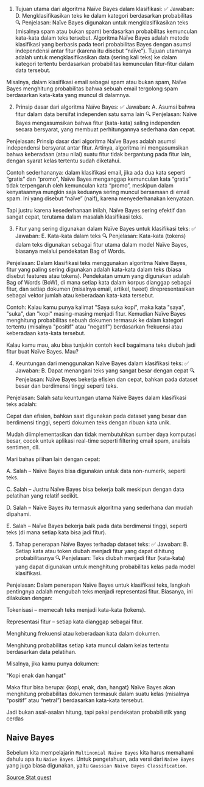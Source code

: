 1. Tujuan utama dari algoritma Naïve Bayes dalam klasifikasi:
✅ Jawaban: D. Mengklasifikasikan teks ke dalam kategori berdasarkan probabilitas
🔍 Penjelasan: Naïve Bayes digunakan untuk mengklasifikasikan teks (misalnya spam atau bukan spam) berdasarkan probabilitas kemunculan kata-kata dalam teks tersebut.
Algoritma Naïve Bayes adalah metode klasifikasi yang berbasis pada teori probabilitas Bayes dengan asumsi independensi antar fitur (karena itu disebut “naïve”). Tujuan utamanya adalah untuk mengklasifikasikan data (sering kali teks) ke dalam kategori tertentu berdasarkan probabilitas kemunculan fitur-fitur dalam data tersebut.

Misalnya, dalam klasifikasi email sebagai spam atau bukan spam, Naïve Bayes menghitung probabilitas bahwa sebuah email tergolong spam berdasarkan kata-kata yang muncul di dalamnya.

2. Prinsip dasar dari algoritma Naïve Bayes:
✅ Jawaban: A. Asumsi bahwa fitur dalam data bersifat independen satu sama lain
🔍 Penjelasan: Naïve Bayes mengasumsikan bahwa fitur (kata-kata) saling independen secara bersyarat, yang membuat perhitungannya sederhana dan cepat.

Penjelasan:
Prinsip dasar dari algoritma Naïve Bayes adalah asumsi independensi bersyarat antar fitur. Artinya, algoritma ini mengasumsikan bahwa keberadaan (atau nilai) suatu fitur tidak bergantung pada fitur lain, dengan syarat kelas tertentu sudah diketahui.

Contoh sederhananya: dalam klasifikasi email, jika ada dua kata seperti “gratis” dan “promo”, Naïve Bayes menganggap kemunculan kata “gratis” tidak terpengaruh oleh kemunculan kata “promo”, meskipun dalam kenyataannya mungkin saja keduanya sering muncul bersamaan di email spam. Ini yang disebut “naïve” (naif), karena menyederhanakan kenyataan.

Tapi justru karena kesederhanaan inilah, Naïve Bayes sering efektif dan sangat cepat, terutama dalam masalah klasifikasi teks.

3. Fitur yang sering digunakan dalam Naïve Bayes untuk klasifikasi teks:
✅ Jawaban: E. Kata-kata dalam teks
🔍 Penjelasan: Kata-kata (tokens) dalam teks digunakan sebagai fitur utama dalam model Naïve Bayes, biasanya melalui pendekatan Bag of Words.

Penjelasan:
Dalam klasifikasi teks menggunakan algoritma Naïve Bayes, fitur yang paling sering digunakan adalah kata-kata dalam teks (biasa disebut features atau tokens). Pendekatan umum yang digunakan adalah Bag of Words (BoW), di mana setiap kata dalam korpus dianggap sebagai fitur, dan setiap dokumen (misalnya email, artikel, tweet) direpresentasikan sebagai vektor jumlah atau keberadaan kata-kata tersebut.

Contoh: Kalau kamu punya kalimat "Saya suka kopi", maka kata "saya", "suka", dan "kopi" masing-masing menjadi fitur. Kemudian Naïve Bayes menghitung probabilitas sebuah dokumen termasuk ke dalam kategori tertentu (misalnya "positif" atau "negatif") berdasarkan frekuensi atau keberadaan kata-kata tersebut.

Kalau kamu mau, aku bisa tunjukin contoh kecil bagaimana teks diubah jadi fitur buat Naïve Bayes. Mau?

4. Keuntungan dari menggunakan Naïve Bayes dalam klasifikasi teks:
✅ Jawaban: B. Dapat menangani teks yang sangat besar dengan cepat
🔍 Penjelasan: Naïve Bayes bekerja efisien dan cepat, bahkan pada dataset besar dan berdimensi tinggi seperti teks.

Penjelasan:
Salah satu keuntungan utama Naïve Bayes dalam klasifikasi teks adalah:

Cepat dan efisien, bahkan saat digunakan pada dataset yang besar dan berdimensi tinggi, seperti dokumen teks dengan ribuan kata unik.

Mudah diimplementasikan dan tidak membutuhkan sumber daya komputasi besar, cocok untuk aplikasi real-time seperti filtering email spam, analisis sentimen, dll.

Mari bahas pilihan lain dengan cepat:

A. Salah – Naïve Bayes bisa digunakan untuk data non-numerik, seperti teks.

C. Salah – Justru Naïve Bayes bisa bekerja baik meskipun dengan data pelatihan yang relatif sedikit.

D. Salah – Naïve Bayes itu termasuk algoritma yang sederhana dan mudah dipahami.

E. Salah – Naïve Bayes bekerja baik pada data berdimensi tinggi, seperti teks (di mana setiap kata bisa jadi fitur).

5. Tahap penerapan Naïve Bayes terhadap dataset teks:
✅ Jawaban: B. Setiap kata atau token diubah menjadi fitur yang dapat dihitung probabilitasnya
🔍 Penjelasan: Teks diubah menjadi fitur (kata-kata) yang dapat digunakan untuk menghitung probabilitas kelas pada model klasifikasi.

Penjelasan:
Dalam penerapan Naïve Bayes untuk klasifikasi teks, langkah pentingnya adalah mengubah teks menjadi representasi fitur. Biasanya, ini dilakukan dengan:

Tokenisasi – memecah teks menjadi kata-kata (tokens).

Representasi fitur – setiap kata dianggap sebagai fitur.

Menghitung frekuensi atau keberadaan kata dalam dokumen.

Menghitung probabilitas setiap kata muncul dalam kelas tertentu berdasarkan data pelatihan.

Misalnya, jika kamu punya dokumen:

"Kopi enak dan hangat"

Maka fitur bisa berupa: {kopi, enak, dan, hangat}
Naïve Bayes akan menghitung probabilitas dokumen termasuk dalam suatu kelas (misalnya “positif” atau “netral”) berdasarkan kata-kata tersebut.

Jadi bukan asal-asalan hitung, tapi pakai pendekatan probabilistik yang cerdas

## Naive Bayes

Sebelum kita mempelajarin `Multinomial Naive Bayes` kita harus memahami dahulu apa itu `Naive Bayes`. Untuk pengetahuan, ada versi dari `Naive Bayes` yang juga biasa digunakan, yaitu `Gaussian Naive Bayes Classification`.

[Source Stat quest](https://www.youtube.com/watch?v=O2L2Uv9pdDA&t=886s)

